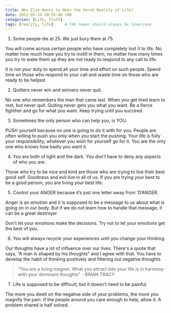 ```yaml
---
title: Who Else Wants to Hear the Harsh Reality of Life?
date: 2022-05-10 20:35:00 +00
categories: [Life, Truth]
tags: [reality, life]     # TAG names should always be lowercase
---
```


1. Some people die at 25. We just bury them at 75. 

You will come across certain people who have completely lost it to life. No matter how much hope you try to instill in them, no matter how many times you try to wake them up they are not ready to respond to any call to life.

It is not your duty to spend all your time and effort on such people. Spend time on those who respond to your call and waste time on those who are ready to be helped

2. Quitters never win and winners never quit.

No one who remembers the man that came last. When you get tired learn to rest, but never quit. Quiting never gets you what you want. Be a fierce fighther and go for what you want. Keep trying until you succeed.

3. Sometimes the only person who can help you, is YOU.

PUSH yourself because no one is going to do it with for you. People are often willing to push you only when you start the pushing. Your life is fully your responsibility, whatever you wish for yourself go for it. You are the only one who knows how badly you want it.

4. You are both of light and the dark. You don’t have to deny any aspects of who you are.

Those who try to be nice and kind are those who are trying to live their best good self. Goodness and evil live in all of us. If you are trying your best to be a good person, you are living your best life.

5. Control your ANGER because it’s just one letter away from ‘D’ANGER.

Anger is an emotion  and it is supposed to be a message to us about what is going on in our body. But if we do not learn how to handle that message, it can be a great destroyer.

Don't let your emotions make the decisions. Try not to let your emotions get the best of you.

6. You will always recycle your experiences until you change your thinking.

Our thoughts have a lot of influence over our lives. There's a quote that says, “A man is shaped by his thoughts” and I agree with that. You have to develop the habit of thinking positively and filtering out negative thoughts.

> "You are a living magnet. What you attract into your life is in harmony with your dominant thoughts" - BRIAN TRACY

7. Life is supposed to be difficult, but it doesn’t need to be painful.

The more you dwell on the negative side of your problems, the more you magnify the pain. If the people around you care enough to help, allow it. A problem shared is half solved.
